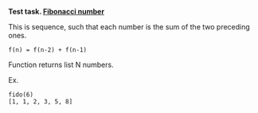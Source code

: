 **Test task. [Fibonacci number](https://en.wikipedia.org/wiki/Fibonacci_number)**

This is sequence, such that each number is the sum of the two preceding ones.

`f(n) = f(n-2) + f(n-1)`

Function returns list N numbers.


Ex.

    fido(6) 
    [1, 1, 2, 3, 5, 8]
